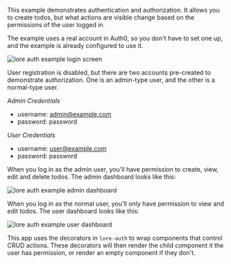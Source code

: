 This example demonstrates authentication and authorization. It allows you to create todos, but what actions are visible change based on the permissions of the user logged in.

The example uses a real account in Auth0, so you don't have to set one up, and the example is already configured to use it.

![lore auth example login screen](https://cloud.githubusercontent.com/assets/2637399/18379405/412b0da6-7627-11e6-9851-f893f9cbbef9.png)

User registration is disabled, but there are two accounts pre-created to demonstrate authorization. One is an admin-type user, and the other is a normal-type user.

*Admin Credentials*
* username: admin@example.com
* password: password

*User Credentials*
* username: user@example.com
* password: password

When you log in as the admin user, you'll have permission to create, view, edit and delete todos. The admin dashboard looks like this:

![lore auth example admin dashboard](https://cloud.githubusercontent.com/assets/2637399/18379476/ae18b8c8-7627-11e6-8924-8709fa92e47e.png)

When you log in as the normal user, you'll only have permission to view and edit todos. The user dashboard looks like this:

![lore auth example user dashboard](https://cloud.githubusercontent.com/assets/2637399/18379488/bca9ceea-7627-11e6-90d8-0c470e3a0426.png)

This app uses the decorators in `lore-auth` to wrap components that control CRUD actions. These decorators will then render the child component it the user has permission, or render an empty component if they don't.
